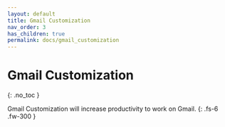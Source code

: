 ```yaml
---
layout: default
title: Gmail Customization
nav_order: 3
has_children: true
permalink: docs/gmail_customization
---
```


# Gmail Customization
{: .no_toc }

Gmail Customization will increase productivity to work on Gmail.
{: .fs-6 .fw-300 }
